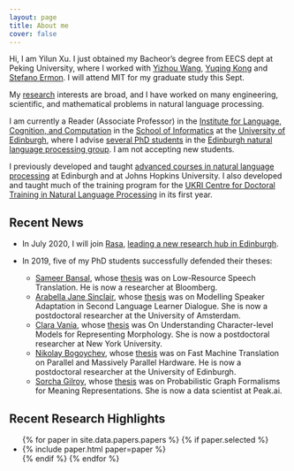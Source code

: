 ```yaml
---
layout: page
title: About me
cover: false
---
```

Hi, I am Yilun Xu. I just obtained my Bacheor’s degree from EECS dept at Peking University, where I worked with [Yizhou Wang](http://cfcs.pku.edu.cn/faculty/adjunct/wangyizhou/index.htm), [Yuqing Kong](https://cfcs.pku.edu.cn/yuqkong/) and [Stefano Ermon](https://cs.stanford.edu/~ermon/). I will attend MIT for my graduate study this Sept.
 
My [research](papers) interests are broad, and I have worked on many engineering, scientific,
and mathematical problems in natural language processing. 

I am currently a Reader (Associate Professor)
in the [Institute for Language, Cognition, and Computation](http://web.inf.ed.ac.uk/ilcc)
in the [School of Informatics](http://web.inf.ed.ac.uk/)
at the [University of Edinburgh](https://www.ed.ac.uk/), where I 
advise [several PhD students](collaborators) in the
[Edinburgh natural language processing group](http://groups.inf.ed.ac.uk/edinburghnlp/).
I am not accepting new students.

I previously developed and taught [advanced courses in natural language processing](teaching)
at Edinburgh and at Johns Hopkins University. I also developed and taught
much of the training program for the [UKRI Centre for Doctoral Training in Natural Language Processing](https://nlp-cdt.ac.uk/) 
in its first year. 

## Recent News
* In July 2020, I will join [Rasa](https://rasa.com), [leading a new research hub in Edinburgh](https://www.prnewswire.com/news-releases/rasa-raises-26m-in-series-b-funding-led-by-andreessen-horowitz-301081571.html).
  
* In 2019, five of my PhD students successfully defended their theses:
  - [Sameer Bansal](https://0xsameer.github.io/), whose [thesis](https://era.ed.ac.uk/handle/1842/36781) was on 
    Low-Resource Speech Translation. He is now a researcher at Bloomberg.
  - [Arabella Jane Sinclair](https://staff.fnwi.uva.nl/a.j.sinclair/),
    whose [thesis](https://era.ed.ac.uk/handle/1842/37009) was on Modelling Speaker Adaptation in Second 
    Language Learner Dialogue. 
    She is now a postdoctoral researcher at the University of Amsterdam.
  - [Clara Vania](https://claravania.github.io/), whose [thesis](https://era.ed.ac.uk/handle/1842/36742) was 
    On Understanding Character-level Models for Representing Morphology.
    She is now a postdoctoral researcher at New York University.
  - [Nikolay Bogoychev](https://nbogoychev.com/),
    whose [thesis](https://www.era.lib.ed.ac.uk/handle/1842/35886) 
    was on Fast Machine Translation on Parallel and Massively Parallel 
    Hardware. 
    He is now a postdoctoral researcher at the University of Edinburgh.
  - [Sorcha Gilroy](https://uk.linkedin.com/in/sorcha-gilroy-a6105693), whose 
    [thesis](https://www.era.lib.ed.ac.uk/handle/1842/35606) was on 
    Probabilistic Graph Formalisms for Meaning Representations. 
    She is now a data scientist at Peak.ai.

## Recent Research Highlights

<ul>
{% for paper in site.data.papers.papers %}
  {% if paper.selected %}
  <li>
  {% include paper.html paper=paper %}
  </li>
  {% endif %}
{% endfor %}
</ul>

